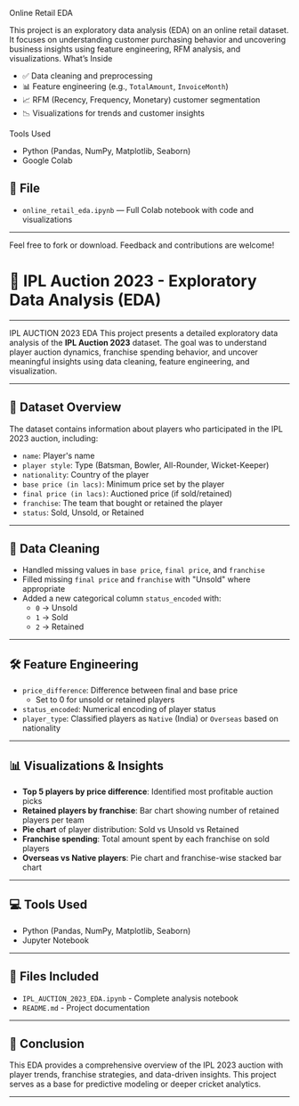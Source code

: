  Online Retail EDA

This project is an exploratory data analysis (EDA) on an online retail dataset. 
It focuses on understanding customer purchasing behavior and uncovering business insights using feature engineering, RFM analysis, and visualizations.
What’s Inside

- ✅ Data cleaning and preprocessing  
- 📊 Feature engineering (e.g., `TotalAmount`, `InvoiceMonth`)  
- 📈 RFM (Recency, Frequency, Monetary) customer segmentation    
- 📉 Visualizations for trends and customer insights  

 Tools Used

- Python (Pandas, NumPy, Matplotlib, Seaborn)
- Google Colab

## 📁 File

- `online_retail_eda.ipynb` — Full Colab notebook with code and visualizations

---

Feel free to fork or download. Feedback and contributions are welcome!
# 🏏 IPL Auction 2023 - Exploratory Data Analysis (EDA)
---------------------------------------------------------------------------------------------------
IPL AUCTION 2023 EDA
This project presents a detailed exploratory data analysis of the **IPL Auction 2023** dataset. The goal was to understand player auction dynamics, franchise spending behavior, and uncover meaningful insights using data cleaning, feature engineering, and visualization.

---

## 📁 Dataset Overview

The dataset contains information about players who participated in the IPL 2023 auction, including:

- `name`: Player's name
- `player style`: Type (Batsman, Bowler, All-Rounder, Wicket-Keeper)
- `nationality`: Country of the player
- `base price (in lacs)`: Minimum price set by the player
- `final price (in lacs)`: Auctioned price (if sold/retained)
- `franchise`: The team that bought or retained the player
- `status`: Sold, Unsold, or Retained

---

## 🧹 Data Cleaning

- Handled missing values in `base price`, `final price`, and `franchise`
- Filled missing `final price` and `franchise` with "Unsold" where appropriate
- Added a new categorical column `status_encoded` with:
  - `0` → Unsold
  - `1` → Sold
  - `2` → Retained

---

## 🛠️ Feature Engineering

- `price_difference`: Difference between final and base price
  - Set to 0 for unsold or retained players
- `status_encoded`: Numerical encoding of player status
- `player_type`: Classified players as `Native` (India) or `Overseas` based on nationality

---

## 📊 Visualizations & Insights

- **Top 5 players by price difference**: Identified most profitable auction picks
- **Retained players by franchise**: Bar chart showing number of retained players per team
- **Pie chart** of player distribution: Sold vs Unsold vs Retained
- **Franchise spending**: Total amount spent by each franchise on sold players
- **Overseas vs Native players**: Pie chart and franchise-wise stacked bar chart

---


## 💻 Tools Used

- Python (Pandas, NumPy, Matplotlib, Seaborn)
- Jupyter Notebook

---

## 📂 Files Included

- `IPL_AUCTION_2023_EDA.ipynb` - Complete analysis notebook
- `README.md` - Project documentation

---

## 🏁 Conclusion

This EDA provides a comprehensive overview of the IPL 2023 auction with player trends, franchise strategies, and data-driven insights. This project serves as a base for predictive modeling or deeper cricket analytics.

---
